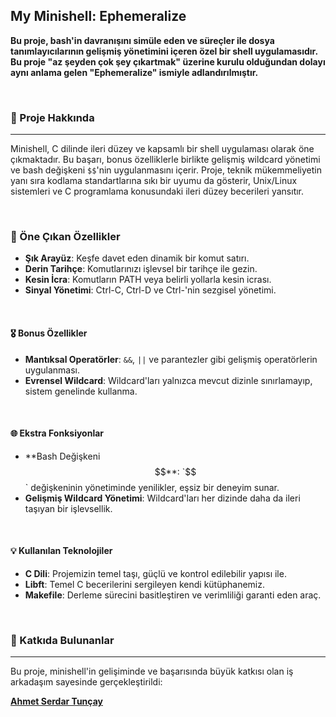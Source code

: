 
## My Minishell: Ephemeralize

**Bu proje, bash'in davranışını simüle eden ve süreçler ile dosya tanımlayıcılarının gelişmiş yönetimini içeren özel bir shell uygulamasıdır. Bu proje "az şeyden çok şey çıkartmak" üzerine kurulu olduğundan dolayı aynı anlama gelen "Ephemeralize" ismiyle adlandırılmıştır.**

</div><br>


### 🌟 Proje Hakkında
---

Minishell, C dilinde ileri düzey ve kapsamlı bir shell uygulaması olarak öne çıkmaktadır. Bu başarı, bonus özelliklerle birlikte gelişmiş wildcard yönetimi ve bash değişkeni `$$`'nin uygulanmasını içerir. Proje, teknik mükemmeliyetin yanı sıra kodlama standartlarına sıkı bir uyumu da gösterir, Unix/Linux sistemleri ve C programlama konusundaki ileri düzey becerileri yansıtır.

<br>

### 🚀 Öne Çıkan Özellikler

- **Şık Arayüz**: Keşfe davet eden dinamik bir komut satırı.
- **Derin Tarihçe**: Komutlarınızı işlevsel bir tarihçe ile gezin.
- **Kesin İcra**: Komutların PATH veya belirli yollarla kesin icrası.
- **Sinyal Yönetimi**: Ctrl-C, Ctrl-D ve Ctrl-\'nin sezgisel yönetimi.

<br>

#### 🎖️ Bonus Özellikler

- **Mantıksal Operatörler**: `&&`, `||` ve parantezler gibi gelişmiş operatörlerin uygulanması.
- **Evrensel Wildcard**: Wildcard'ları yalnızca mevcut dizinle sınırlamayıp, sistem genelinde kullanma.

<br>

#### 🌐 Ekstra Fonksiyonlar

- **Bash Değişkeni $$**: `$$` değişkeninin yönetiminde yenilikler, eşsiz bir deneyim sunar.
- **Gelişmiş Wildcard Yönetimi**: Wildcard'ları her dizinde daha da ileri taşıyan bir işlevsellik.

<br>

#### 💡 Kullanılan Teknolojiler

- **C Dili**: Projemizin temel taşı, güçlü ve kontrol edilebilir yapısı ile.
- **Libft**: Temel C becerilerini sergileyen kendi kütüphanemiz.
- **Makefile**: Derleme sürecini basitleştiren ve verimliliği garanti eden araç.

<br>

### 🤝 Katkıda Bulunanlar
---

Bu proje, minishell'in gelişiminde ve başarısında büyük katkısı olan iş arkadaşım sayesinde gerçekleştirildi:

**[Ahmet Serdar Tunçay](https://github.com/AhmetSerdarTncy)**

<br>
